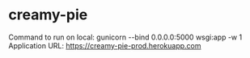 # creamy-pie
Command to run on local: gunicorn --bind 0.0.0.0:5000 wsgi:app -w 1
Application URL: https://creamy-pie-prod.herokuapp.com
